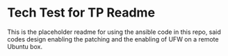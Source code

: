 Tech Test for TP Readme
=================

This is the placeholder readme for using the ansible code in this repo, said codes design enabling the patching and the enabling of UFW on a remote Ubuntu box.
